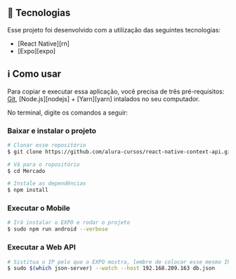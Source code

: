 
## :rocket: Tecnologias

Esse projeto foi desenvolvido com a utilização das seguintes tecnologias:
- [React Native][rn]
- [Expo][expo]

## :information_source: Como usar

Para copiar e executar essa aplicação, você precisa de três pré-requisitos: [Git](https://git-scm.com), [Node.js][nodejs] + [Yarn][yarn] intalados no seu computador.

No terminal, digite os comandos a seguir:

### Baixar e instalar o projeto

```bash
# Clonar esse repositório
$ git clone https://github.com/alura-cursos/react-native-context-api.git

# Vá para o ropositório
$ cd Mercado

# Instale as dependências
$ npm install
```

### Executar o Mobile

```bash
# Irá instalar o EXPO e rodar o projeto
$ sudo npm run android --verbose
```

### Executar a Web API

```bash
# Sistitua o IP pelo que o EXPO mostra, lembre de colocar esse mesmo IP na requisição de api
$ sudo $(which json-server) --watch --host 192.168.209.163 db.json
```

